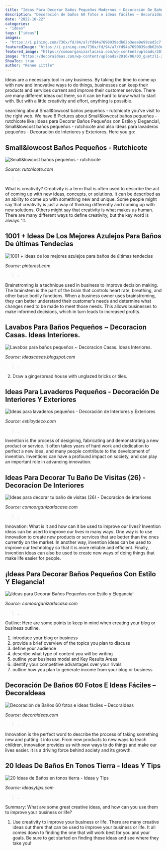 ```yaml
---
title: "Ideas Para Decorar Baños Pequeños Modernos ~ Decoración De Baños 60 Fotos E Ideas Fáciles – ðecoraideas"
description: "Decoración de baños 60 fotos e ideas fáciles – ðecoraideas"
date: "2022-10-22"
categories:
- "ideas"
tags: ["ideas"]
images:
- "https://i.pinimg.com/736x/fd/94/a7/fd94a7690039edb62b3eee9e99ced5c7.jpg"
featuredImage: "https://i.pinimg.com/736x/fd/94/a7/fd94a7690039edb62b3eee9e99ced5c7.jpg"
featured_image: "https://comoorganizarlacasa.com/wp-content/uploads/2017/09/ideas-para-decorar-banos-pequenos-16.jpg"
image: "https://decoraideas.com/wp-content/uploads/2016/06/03_guetzli-2.jpg"
ShowToc: true
author: "Renee Little"
---
```



Ideas are a necessary tool in any business. By taking the time to come up with new and innovative ways to do things, businesses can keep their products and services current and improve their customer service. There are many different ideas out there, so it can be hard to know what to start with. But with a little creativity and effort, anything is possible.

	

		
searching about Small&amp;lowcost baños pequeños - rutchicote you've visit to the right web. We have 8 Pictures about Small&amp;lowcost baños pequeños - rutchicote like ¡Ideas para Decorar Baños Pequeños con Estilo y Elegancia!, Small&amp;lowcost baños pequeños - rutchicote and also Ideas para lavaderos pequeños - Decoración de Interiores y Exteriores. Here you go:
		
    
## Small&amp;lowcost Baños Pequeños - Rutchicote

<img loading=lazy src="https://i1.wp.com/www.rutchicote.com/wp-content/uploads/2014/11/baños-pequeños-6.jpg?resize=500%2C750" onerror="this.onerror=null;this.src='https://tse3.mm.bing.net/th?id=OIP.Z2mlHjVd-wUk__1PW3DFWwHaLH&amp;pid=15.1';" alt="Small&amp;lowcost baños pequeños - rutchicote">

_Source: rutchicote.com_

>. 

	

What is creativity?
Creativity is a term that is often used to describe the act of coming up with new ideas, concepts, or solutions. It can be described as an ability to come up with something new and unique. Some people might say that creativity is just a way of thinking differently and coming up with new solutions. Others might say that creativity is what makes us human. There are many different ways to define creativity, but the key word is always “it.

    
## 1001 + Ideas De Los Mejores Azulejos Para Baños De últimas Tendecias

<img loading=lazy src="https://i.pinimg.com/736x/fd/94/a7/fd94a7690039edb62b3eee9e99ced5c7.jpg" onerror="this.onerror=null;this.src='https://tse2.mm.bing.net/th?id=OIP.YEvKv_HDWjA5ZgJNvcFW1QHaJ3&amp;pid=15.1';" alt="1001 + ideas de los mejores azulejos para baños de últimas tendecias">

_Source: pinterest.com_

>. 

	

Brainstroming is a technique used in business to improve decision making. The brainstem is the part of the brain that controls heart rate, breathing, and other basic bodily functions. When a business owner uses brainstroming, they can better understand their customer’s needs and determine what changes need to be made to meet those needs. This allows businesses to make informed decisions, which in turn leads to increased profits.

    
## Lavabos Para Baños Pequeños ~ Decoracion Casas. Ideas Interiores.

<img loading=lazy src="https://1.bp.blogspot.com/-rEqlS1K_oiQ/U7fOLsgH__I/AAAAAAAABNI/fSK_GlKje2o/s1600/lavabo+bano+moderno.jpg" onerror="this.onerror=null;this.src='https://tse4.mm.bing.net/th?id=OIP.1w64koGtI9GXwYmbysQMqgHaLG&amp;pid=15.1';" alt="Lavabos para baños pequeños ~ Decoracion Casas. Ideas Interiores.">

_Source: ideascasas.blogspot.com_

>. 

	

2. Draw a gingerbread house with unglazed bricks or tiles.

    
## Ideas Para Lavaderos Pequeños - Decoración De Interiores Y Exteriores

<img loading=lazy src="http://www.estiloydeco.com/wp-content/uploads/2017/05/lavaderos-pequenos-14.jpg" onerror="this.onerror=null;this.src='https://tse2.mm.bing.net/th?id=OIP.MkQPYg6lMDZt4v8iRwG1rAHaLJ&amp;pid=15.1';" alt="Ideas para lavaderos pequeños - Decoración de Interiores y Exteriores">

_Source: estiloydeco.com_

>. 

	

Invention is the process of designing, fabricating and demonstrating a new product or service. It often takes years of hard work and dedication to perfect a new idea, and many people contribute to the development of invention. Inventions can have a profound impact on society, and can play an important role in advancing innovation.

    
## Ideas Para Decorar Tu Baño De Visitas (26) - Decoracion De Interiores

<img loading=lazy src="https://comoorganizarlacasa.com/wp-content/uploads/2016/12/Ideas-para-decorar-tu-baño-de-visitas-26-225x300.jpg" onerror="this.onerror=null;this.src='https://tse4.mm.bing.net/th?id=OIP.rx_XZBBIYy-7XD1ZTabLFAAAAA&amp;pid=15.1';" alt="Ideas para decorar tu baño de visitas (26) - Decoracion de interiores">

_Source: comoorganizarlacasa.com_

>. 

	

Innovation: What is it and how can it be used to improve our lives?
Invention ideas can be used to improve our lives in many ways. One way is to use innovation to create new products or services that are better than the ones currently on the market. In another way, invention ideas can be used to improve our technology so that it is more reliable and efficient. Finally, invention ideas can also be used to create new ways of doing things that make life easier for people.

    
## ¡Ideas Para Decorar Baños Pequeños Con Estilo Y Elegancia!

<img loading=lazy src="https://comoorganizarlacasa.com/wp-content/uploads/2017/09/ideas-para-decorar-banos-pequenos-16.jpg" onerror="this.onerror=null;this.src='https://tse2.mm.bing.net/th?id=OIP.xR3JLqVv0mSD__9_GElvQgHaJ4&amp;pid=15.1';" alt="¡Ideas para Decorar Baños Pequeños con Estilo y Elegancia!">

_Source: comoorganizarlacasa.com_

>. 

	

Outline: Here are some points to keep in mind when creating your blog or business outline.
1. introduce your blog or business 
2. provide a brief overview of the topics you plan to discuss 
3. define your audience 
4. describe what type of content you will be writing 
5. outline your business model and Key Results Areas 
6. identify your competitive advantages over your rivals 
7. outline how you plan to generate income from your blog or business  
    
## Decoración De Baños 60 Fotos E Ideas Fáciles – ÐecoraIdeas

<img loading=lazy src="https://decoraideas.com/wp-content/uploads/2016/06/03_guetzli-2.jpg" onerror="this.onerror=null;this.src='https://tse1.mm.bing.net/th?id=OIP.oFnasDeubmxabDskSkrlLgHaJ4&amp;pid=15.1';" alt="Decoración de Baños 60 fotos e ideas fáciles – ÐecoraIdeas">

_Source: decoraideas.com_

>. 

	

Innovation is the perfect word to describe the process of taking something new and putting it into use. From new products to new ways to teach children, innovation provides us with new ways to do things and make our lives easier. It is a driving force behind society and its growth.

    
## 20 Ideas De Baños En Tonos Tierra - Ideas Y Tips

<img loading=lazy src="https://ideasytips.com/wp-content/uploads/2020/10/banos-color-tierra10-864x1536.jpg" onerror="this.onerror=null;this.src='https://tse4.mm.bing.net/th?id=OIP.ApX35R3WUKXFxXdtrhJtoQHaNK&amp;pid=15.1';" alt="20 Ideas de Baños en tonos tierra - Ideas y Tips">

_Source: ideasytips.com_

>. 

	

Summary: What are some great creative ideas, and how can you use them to improve your business or life?
1. Use creativity to improve your business or life.
There are many creative ideas out there that can be used to improve your business or life. It all comes down to finding the one that will work best for you and your goals. Be sure to get started on finding these ideas and see where they take you!

